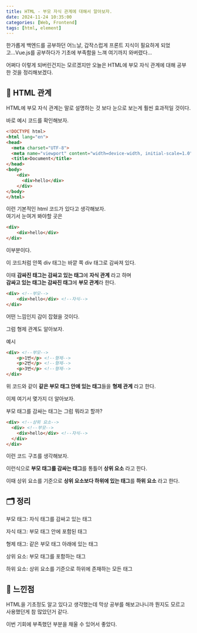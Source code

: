 ```yaml
---
title: HTML - 부모 자식 관계에 대해서 알아보자.
date: 2024-11-24 10:35:00 
categories: [Web, Frontend]
tags: [html, element]
---
```


한가롭게 백엔드를 공부하던 어느날, 갑작스럽게 프론트 지식이 필요하게 되었고...Vue.js를 공부하다가 기초에 부족함을 느껴 여기까지 와버렸다...

어쩌다 이렇게 되버린건지는 모르겠지만 오늘은 HTML에 부모 자식 관계에 대해 공부한 것을 정리해보겠다.

## 🌳 **HTML 관계**
HTML에 부모 자식 관계는 말로 설명하는 것 보다 눈으로 보는게 훨씬 효과적일 것이다.

바로 예시 코드를 확인해보자.

```html
<!DOCTYPE html>
<html lang="en">
<head>
  <meta charset="UTF-8">
  <meta name="viewport" content="width=device-width, initial-scale=1.0">
  <title>Document</title>
</head>
<body>
    <div>
      <div>hello</div>
    </div>
</body>
</html>
```

이런 기본적인 html 코드가 있다고 생각해보자.<Br>
여기서 눈여겨 봐야할 곳은 
```html
<div>
    <div>hello</div>
</div>
```

이부분이다.

이 코드처럼 안쪽 div 태그는 바깥 쪽 div 태그로 감싸져 있다.

이때 **감싸진 태그는 감싸고 있는 태그**에 **자식 관계** 라고 하며<br>
**감싸고 있는 태그는 감싸진 태그**에 **부모 관계**라 한다.
```html
<div> <!--부모-->
    <div>hello</div> <!--자식-->
</div>
```

어떤 느낌인지 감이 잡혔을 것이다.

그럼 형제 관계도 알아보자.

예시
```html
<div> <!--부모-->
    <p>1번</p> <!--형제-->
    <p>2번</p> <!--형제-->
    <p>3번</p> <!--형제-->
</div>
```
위 코드와 같이 **같은 부모 태그 안에 있는 태그**들을 **형제 관계** 라고 한다.

이제 여기서 몇가지 더 알아보자.

부모 태그를 감싸는 태그는 그럼 뭐라고 할까?
```html
<div> <!--상위 요소-->
  <div> <!--부모-->
    <div>hello</div> <!--자식-->
  </div>
</div>
```

이런 코드 구조를 생각해보자.

이런식으로 **부모 태그를 감싸는 태그**를 통틀어 **상위 요소** 라고 한다.

이때 상위 요소를 기준으로 **상위 요소보다 하위에 있는 태그**를 **하위 요소** 라고 한다. 

## 🗂️ **정리**
부모 태그: 자식 태그를 감싸고 있는 태그

자식 태그: 부모 태그 안에 포함된 태그

형제 태그: 같은 부모 태그 아래에 있는 태그

상위 요소: 부모 태그를 포함하는 태그

하위 요소: 상위 요소를 기준으로 하위에 존재하는 모든 태그

## 💭 **느낀점**
HTML을 기초정도 알고 있다고 생각했는데 막상 공부를 해보고나니까 뭔지도 모르고 사용했던게 참 많았던거 같다. 

이번 기회에 부족했던 부분을 채울 수 있어서 좋았다.